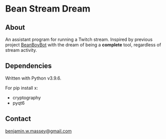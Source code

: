 # Bean Stream Dream

## About

An assistant program for running a Twitch stream. Inspired by previous project [BeanBoyBot](https://github.com/BenjaminMassey/BeanBoyBot) with the dream of being a <b>complete</b> tool, regardless of stream activity.

## Dependencies

Written with Python v3.9.6.

For pip install x:
- cryptography
- pyqt6

## Contact

benjamin.w.massey@gmail.com